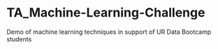 # TA_Machine-Learning-Challenge
Demo of machine learning techniques in support of UR Data Bootcamp students
